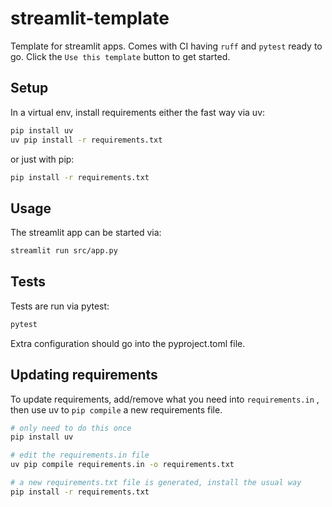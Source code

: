 # streamlit-template
Template for streamlit apps. Comes with CI having `ruff` and `pytest` ready to
go. Click the `Use this template` button to get started.

## Setup

In a virtual env, install requirements either the fast way via uv:
```bash
pip install uv
uv pip install -r requirements.txt
```
or just with pip:
```bash
pip install -r requirements.txt
```

## Usage

The streamlit app can be started via:
```bash
streamlit run src/app.py
```

## Tests

Tests are run via pytest:

```bash
pytest
```

Extra configuration should go into the pyproject.toml file.

## Updating requirements

To update requirements, add/remove what you need into `requirements.in` , then use
uv to `pip compile` a new requirements file.

```bash
# only need to do this once
pip install uv

# edit the requirements.in file
uv pip compile requirements.in -o requirements.txt

# a new requirements.txt file is generated, install the usual way
pip install -r requirements.txt
```
